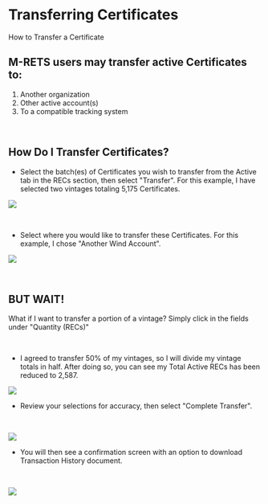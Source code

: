 # Transferring Certificates

How to Transfer a Certificate

## M-RETS users may transfer active Certificates to:

1.  Another organization
2.  Other active account(s)
3.  To a compatible tracking system

<br>

## How Do I Transfer Certificates?

-   Select the batch(es) of Certificates you wish to transfer from the Active tab in the RECs section, then select "Transfer". For this example, I have selected two vintages totaling 5,175 Certificates.

![](https://github.com/mrets/photos/blob/master/transferring_certificates1b.png?raw=true)

<br>

-   Select where you would like to transfer these Certificates. For this example, I chose "Another Wind Account".

![](https://github.com/mrets/photos/blob/master/transferring_certificates2b.png?raw=true)

<br>

## BUT WAIT!

What if I want to transfer a portion of a vintage? Simply click in the fields under "Quantity (RECs)"

<br>

-   I agreed to transfer 50% of my vintages, so I will divide my vintage totals in half. After doing so, you can see my Total Active RECs has been reduced to 2,587.

![](https://github.com/mrets/photos/blob/master/transferring_certificates4b.png?raw=true)

-   Review your selections for accuracy, then select "Complete Transfer".

<br>

![](https://github.com/mrets/photos/blob/master/transferring_certificates5b.png?raw=true)

-   You will then see a confirmation screen with an option to download Transaction History document.

<br>

![](https://github.com/mrets/photos/blob/master/transferring_certificates6.png?raw=true)

